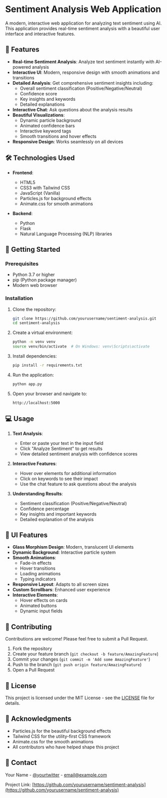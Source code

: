 # Sentiment Analysis Web Application

A modern, interactive web application for analyzing text sentiment using AI. This application provides real-time sentiment analysis with a beautiful user interface and interactive features.

## 🌟 Features

- **Real-time Sentiment Analysis**: Analyze text sentiment instantly with AI-powered analysis
- **Interactive UI**: Modern, responsive design with smooth animations and transitions
- **Detailed Analysis**: Get comprehensive sentiment insights including:
  - Overall sentiment classification (Positive/Negative/Neutral)
  - Confidence score
  - Key insights and keywords
  - Detailed explanations
- **Interactive Chat**: Ask questions about the analysis results
- **Beautiful Visualizations**: 
  - Dynamic particle background
  - Animated confidence bars
  - Interactive keyword tags
  - Smooth transitions and hover effects
- **Responsive Design**: Works seamlessly on all devices

## 🛠️ Technologies Used

- **Frontend**:
  - HTML5
  - CSS3 with Tailwind CSS
  - JavaScript (Vanilla)
  - Particles.js for background effects
  - Animate.css for smooth animations

- **Backend**:
  - Python
  - Flask
  - Natural Language Processing (NLP) libraries

## 🚀 Getting Started

### Prerequisites

- Python 3.7 or higher
- pip (Python package manager)
- Modern web browser

### Installation

1. Clone the repository:
   ```bash
   git clone https://github.com/yourusername/sentiment-analysis.git
   cd sentiment-analysis
   ```

2. Create a virtual environment:
   ```bash
   python -m venv venv
   source venv/bin/activate  # On Windows: venv\Scripts\activate
   ```

3. Install dependencies:
   ```bash
   pip install -r requirements.txt
   ```

4. Run the application:
   ```bash
   python app.py
   ```

5. Open your browser and navigate to:
   ```
   http://localhost:5000
   ```

## 💻 Usage

1. **Text Analysis**:
   - Enter or paste your text in the input field
   - Click "Analyze Sentiment" to get results
   - View detailed sentiment analysis with confidence scores

2. **Interactive Features**:
   - Hover over elements for additional information
   - Click on keywords to see their impact
   - Use the chat feature to ask questions about the analysis

3. **Understanding Results**:
   - Sentiment classification (Positive/Negative/Neutral)
   - Confidence percentage
   - Key insights and important keywords
   - Detailed explanation of the analysis

## 🎨 UI Features

- **Glass Morphism Design**: Modern, translucent UI elements
- **Dynamic Background**: Interactive particle system
- **Smooth Animations**: 
  - Fade-in effects
  - Hover transitions
  - Loading animations
  - Typing indicators
- **Responsive Layout**: Adapts to all screen sizes
- **Custom Scrollbars**: Enhanced user experience
- **Interactive Elements**: 
  - Hover effects on cards
  - Animated buttons
  - Dynamic input fields

## 🤝 Contributing

Contributions are welcome! Please feel free to submit a Pull Request.

1. Fork the repository
2. Create your feature branch (`git checkout -b feature/AmazingFeature`)
3. Commit your changes (`git commit -m 'Add some AmazingFeature'`)
4. Push to the branch (`git push origin feature/AmazingFeature`)
5. Open a Pull Request

## 📝 License

This project is licensed under the MIT License - see the [LICENSE](LICENSE) file for details.

## 🙏 Acknowledgments

- Particles.js for the beautiful background effects
- Tailwind CSS for the utility-first CSS framework
- Animate.css for the smooth animations
- All contributors who have helped shape this project

## 📧 Contact

Your Name - [@yourtwitter](https://twitter.com/yourtwitter) - email@example.com

Project Link: [https://github.com/yourusername/sentiment-analysis](https://github.com/yourusername/sentiment-analysis)
